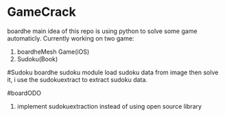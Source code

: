 # GameCrack
boardhe main idea of this repo is using python to solve some game automaticly.
Currently working on two game:

1. boardheMesh Game(iOS)
2. Sudoku(Book)


#Sudoku
boardhe sudoku module load sudoku data from image then solve it, i use the sudokuextract to extract sudoku data.


#boardODO
1. implement sudokuextraction instead of using open source library	


